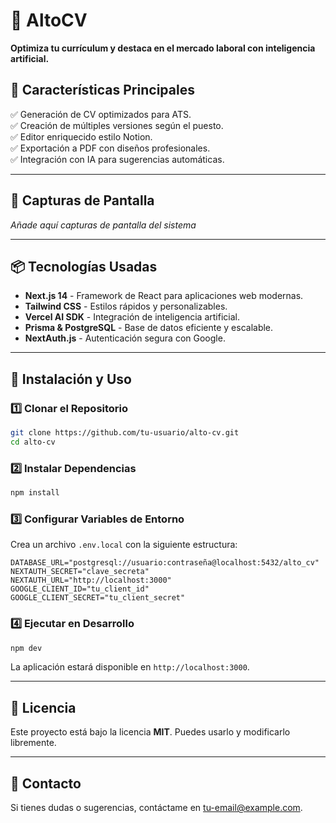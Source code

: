 # 📝 AltoCV

**Optimiza tu currículum y destaca en el mercado laboral con inteligencia artificial.**

## 🚀 Características Principales

✅ Generación de CV optimizados para ATS.  
✅ Creación de múltiples versiones según el puesto.  
✅ Editor enriquecido estilo Notion.  
✅ Exportación a PDF con diseños profesionales.  
✅ Integración con IA para sugerencias automáticas.  

---

## 📸 Capturas de Pantalla
_Añade aquí capturas de pantalla del sistema_

---

## 📦 Tecnologías Usadas

- **Next.js 14** - Framework de React para aplicaciones web modernas.
- **Tailwind CSS** - Estilos rápidos y personalizables.
- **Vercel AI SDK** - Integración de inteligencia artificial.
- **Prisma & PostgreSQL** - Base de datos eficiente y escalable.
- **NextAuth.js** - Autenticación segura con Google.

---

## 🎯 Instalación y Uso

### 1️⃣ Clonar el Repositorio
```bash
git clone https://github.com/tu-usuario/alto-cv.git
cd alto-cv
```

### 2️⃣ Instalar Dependencias
```bash
npm install
```

### 3️⃣ Configurar Variables de Entorno
Crea un archivo `.env.local` con la siguiente estructura:
```env
DATABASE_URL="postgresql://usuario:contraseña@localhost:5432/alto_cv"
NEXTAUTH_SECRET="clave_secreta"
NEXTAUTH_URL="http://localhost:3000"
GOOGLE_CLIENT_ID="tu_client_id"
GOOGLE_CLIENT_SECRET="tu_client_secret"
```

### 4️⃣ Ejecutar en Desarrollo
```bash
npm dev
```
La aplicación estará disponible en `http://localhost:3000`.

---

## 📜 Licencia
Este proyecto está bajo la licencia **MIT**. Puedes usarlo y modificarlo libremente.

---

## 📩 Contacto
Si tienes dudas o sugerencias, contáctame en [tu-email@example.com](mailto:tu-email@example.com).

